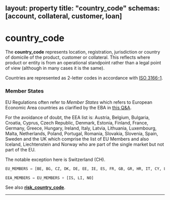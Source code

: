 layout:		property
title:		"country_code"
schemas:	[account, collateral, customer, loan]
---

# country_code
The **country\_code** represents location, registration, jurisdiction or country of domicile of the product, customer or collateral. This reflects where product or entity is from an operational standpoint rather than a legal point of view (although in many cases it is the same).

Countries are represented as 2-letter codes in accordance with [ISO 3166-1][iso3166].

### Member States
EU Regulations often refer to *Member States* which refers to European Economic Area countries as clarified by the EBA in [this Q&A][member-state-qa].

For the avoidance of doubt, the EEA list is:
Austria, Belgium, Bulgaria, Croatia, Cyprus, Czech Republic, Denmark, Estonia, Finland, France, Germany, Greece, Hungary, Ireland, Italy, Latvia, Lithuania, Luxembourg, Malta, Netherlands, Poland, Portugal, Romania, Slovakia, Slovenia, Spain, Sweden and the UK which comprise the list of EU Members and also Iceland, Liechtenstein and Norway who are part of the single market but not part of the EU.

The notable exception here is Switzerland (CH).

```python
EU_MEMBERS = [BE, BG, CZ, DK, DE, EE, IE, ES, FR, GB, GR, HR, IT, CY, LV, LT, LU, HU, MT, NL, AT, PL, PT, RO, SI, SK, FI, SE]

EEA_MEMBERS = EU_MEMBERS + [IS, LI, NO]
```

See also [**risk_country_code**][rcc].


---
[end]: https://github.com/suadelabs/fire/blob/master/documentation/end_date.md
[iso3166]: https://en.wikipedia.org/wiki/ISO_3166-1
[member-state-qa]: https://www.eba.europa.eu/single-rule-book-qa/-/qna/view/publicId/2013_233
[rcc]: https://github.com/suadelabs/fire/blob/master/documentation/risk_country_code.md
